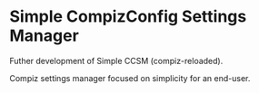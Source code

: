 # Simple CompizConfig Settings Manager

Futher development of Simple CCSM (compiz-reloaded).

Compiz settings manager focused on simplicity for an end-user.
